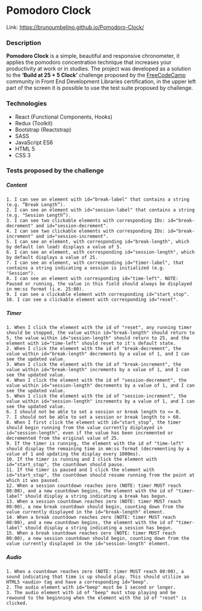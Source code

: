 # Pomodoro Clock 
Link: https://brunoumbelino.github.io/Pomodoro-Clock/

### Description
**Pomodoro Clock** is a simple, beautiful and responsive chronometer, it applies the pomodoro concentration technique that increases your productivity at work or in studies. The project was developed as a solution to the **‘Build at 25 + 5 Clock’** challenge proposed by the [FreeCodeCamp](https://www.freecodecamp.org/) community in Front End Development Libraries certification, in the upper left part of the screen it is possible to use the test suite proposed by challenge. 

### Technologies
- React (Functional Components, Hooks)
- Redux (Toolkit)
- Bootstrap (Reactstrap)
- SASS
- JavaScript ES6
- HTML 5
- CSS 3

### Tests proposed by the challenge 
##### Content
    1. I can see an element with id="break-label" that contains a string (e.g. “Break Length”).
    2. I can see an element with id="session-label" that contains a string (e.g. "Session Length”).
    3. I can see two clickable elements with corresponding IDs: id="break-decrement" and id="session-decrement".
    4. I can see two clickable elements with corresponding IDs: id="break-increment" and id="session-increment".
    5. I can see an element, with corresponding id="break-length", which by default (on load) displays a value of 5.
    6. I can see an element, with corresponding id="session-length", which by default displays a value of 25.
    7. I can see an element, with corresponding id="timer-label", that contains a string indicating a session is initialized (e.g. "Session").
    8. I can see an element with corresponding id="time-left". NOTE: Paused or running, the value in this field should always be displayed in mm:ss format (i.e. 25:00).
    9. I can see a clickable element with corresponding id="start_stop".
    10. I can see a clickable element with corresponding id="reset".
##### Timer
    1. When I click the element with the id of "reset", any running timer should be stopped, the value within id="break-length" should return to 5, the value within id="session-length" should return to 25, and the element with id="time-left" should reset to it's default state.
    2. When I click the element with the id of "break-decrement", the value within id="break-length" decrements by a value of 1, and I can see the updated value.
    3. When I click the element with the id of "break-increment", the value within id="break-length" increments by a value of 1, and I can see the updated value.
    4. When I click the element with the id of "session-decrement", the value within id="session-length" decrements by a value of 1, and I can see the updated value.
    5. When I click the element with the id of "session-increment", the value within id="session-length" increments by a value of 1, and I can see the updated value.
    6. I should not be able to set a session or break length to <= 0.
    7. I should not be able to set a session or break length to > 60.
    8. When I first click the element with id="start_stop", the timer should begin running from the value currently displayed in id="session-length", even if the value has been incremented or decremented from the original value of 25.
    9. If the timer is running, the element with the id of "time-left" should display the remaining time in mm:ss format (decrementing by a value of 1 and updating the display every 1000ms).
    10. If the timer is running and I click the element with id="start_stop", the countdown should pause.
    11. If the timer is paused and I click the element with id="start_stop", the countdown should resume running from the point at which it was paused.
    12. When a session countdown reaches zero (NOTE: timer MUST reach 00:00), and a new countdown begins, the element with the id of "timer-label" should display a string indicating a break has begun.
    13. When a session countdown reaches zero (NOTE: timer MUST reach 00:00), a new break countdown should begin, counting down from the value currently displayed in the id="break-length" element.
    14. When a break countdown reaches zero (NOTE: timer MUST reach 00:00), and a new countdown begins, the element with the id of "timer-label" should display a string indicating a session has begun.
    15. When a break countdown reaches zero (NOTE: timer MUST reach 00:00), a new session countdown should begin, counting down from the value currently displayed in the id="session-length" element.
##### Audio
    1. When a countdown reaches zero (NOTE: timer MUST reach 00:00), a sound indicating that time is up should play. This should utilize an HTML5 <audio> tag and have a corresponding id="beep".
    2. The audio element with id="beep" must be 1 second or longer.
    3. The audio element with id of "beep" must stop playing and be rewound to the beginning when the element with the id of "reset" is clicked.
